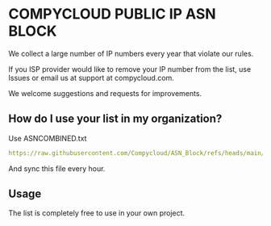 # COMPYCLOUD PUBLIC IP ASN BLOCK

We collect a large number of IP numbers every year that violate our rules.

If you ISP provider would like to remove your IP number from the list, use Issues or email us at support at compycloud.com.

We welcome suggestions and requests for improvements.

## How do I use your list in my organization?
Use ASNCOMBINED.txt
```yaml
https://raw.githubusercontent.com/Compycloud/ASN_Block/refs/heads/main/ASNCOMBINED.txt
```
And sync this file every hour.

## Usage
The list is completely free to use in your own project.
